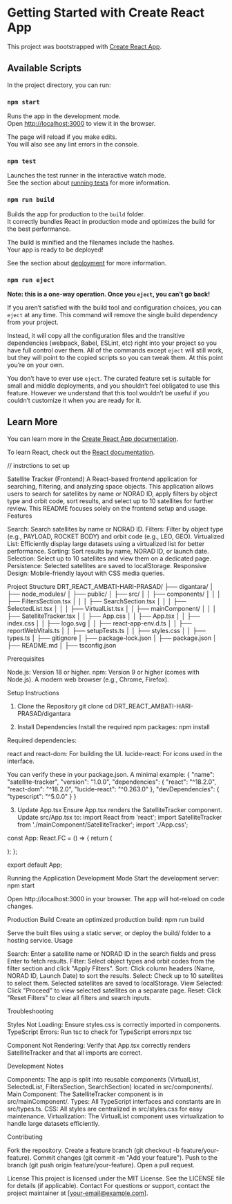 # Getting Started with Create React App

This project was bootstrapped with [Create React App](https://github.com/facebook/create-react-app).

## Available Scripts

In the project directory, you can run:

### `npm start`

Runs the app in the development mode.\
Open [http://localhost:3000](http://localhost:3000) to view it in the browser.

The page will reload if you make edits.\
You will also see any lint errors in the console.

### `npm test`

Launches the test runner in the interactive watch mode.\
See the section about [running tests](https://facebook.github.io/create-react-app/docs/running-tests) for more information.

### `npm run build`

Builds the app for production to the `build` folder.\
It correctly bundles React in production mode and optimizes the build for the best performance.

The build is minified and the filenames include the hashes.\
Your app is ready to be deployed!

See the section about [deployment](https://facebook.github.io/create-react-app/docs/deployment) for more information.

### `npm run eject`

**Note: this is a one-way operation. Once you `eject`, you can’t go back!**

If you aren’t satisfied with the build tool and configuration choices, you can `eject` at any time. This command will remove the single build dependency from your project.

Instead, it will copy all the configuration files and the transitive dependencies (webpack, Babel, ESLint, etc) right into your project so you have full control over them. All of the commands except `eject` will still work, but they will point to the copied scripts so you can tweak them. At this point you’re on your own.

You don’t have to ever use `eject`. The curated feature set is suitable for small and middle deployments, and you shouldn’t feel obligated to use this feature. However we understand that this tool wouldn’t be useful if you couldn’t customize it when you are ready for it.

## Learn More

You can learn more in the [Create React App documentation](https://facebook.github.io/create-react-app/docs/getting-started).

To learn React, check out the [React documentation](https://reactjs.org/).



// instrctions to set up

Satellite Tracker (Frontend)
A React-based frontend application for searching, filtering, and analyzing space objects. This application allows users to search for satellites by name or NORAD ID, apply filters by object type and orbit code, sort results, and select up to 10 satellites for further review. This README focuses solely on the frontend setup and usage.
Features

Search: Search satellites by name or NORAD ID.
Filters: Filter by object type (e.g., PAYLOAD, ROCKET BODY) and orbit code (e.g., LEO, GEO).
Virtualized List: Efficiently display large datasets using a virtualized list for better performance.
Sorting: Sort results by name, NORAD ID, or launch date.
Selection: Select up to 10 satellites and view them on a dedicated page.
Persistence: Selected satellites are saved to localStorage.
Responsive Design: Mobile-friendly layout with CSS media queries.

Project Structure
DRT_REACT_AMBATI-HARI-PRASAD/
├── digantara/
│   ├── node_modules/
│   ├── public/
│   ├── src/
│   │   ├── components/
│   │   │   ├── FiltersSection.tsx
│   │   │   ├── SearchSection.tsx
│   │   │   ├── SelectedList.tsx
│   │   │   ├── VirtualList.tsx
│   │   ├── mainComponent/
│   │   │   ├── SatelliteTracker.tsx
│   │   ├── App.css
│   │   ├── App.tsx
│   │   ├── index.css
│   │   ├── logo.svg
│   │   ├── react-app-env.d.ts
│   │   ├── reportWebVitals.ts
│   │   ├── setupTests.ts
│   │   ├── styles.css
│   │   ├── types.ts
│   ├── gitignore
│   ├── package-lock.json
│   ├── package.json
│   ├── README.md
│   ├── tsconfig.json

Prerequisites

Node.js: Version 18 or higher.
npm: Version 9 or higher (comes with Node.js).
A modern web browser (e.g., Chrome, Firefox).

Setup Instructions
1. Clone the Repository
git clone <repository-url>
cd DRT_REACT_AMBATI-HARI-PRASAD/digantara

2. Install Dependencies
Install the required npm packages:
npm install

Required dependencies:

react and react-dom: For building the UI.
lucide-react: For icons used in the interface.

You can verify these in your package.json. A minimal example:
{
  "name": "satellite-tracker",
  "version": "1.0.0",
  "dependencies": {
    "react": "^18.2.0",
    "react-dom": "^18.2.0",
    "lucide-react": "^0.263.0"
  },
  "devDependencies": {
    "typescript": "^5.0.0"
  }
}

3. Update App.tsx
Ensure App.tsx renders the SatelliteTracker component. Update src/App.tsx to:
import React from 'react';
import SatelliteTracker from './mainComponent/SatelliteTracker';
import './App.css';

const App: React.FC = () => {
  return (
    <div className="App">
      <SatelliteTracker />
    </div>
  );
};

export default App;

Running the Application
Development Mode
Start the development server:
npm start


Open http://localhost:3000 in your browser.
The app will hot-reload on code changes.

Production Build
Create an optimized production build:
npm run build

Serve the built files using a static server, or deploy the build/ folder to a hosting service.
Usage

Search: Enter a satellite name or NORAD ID in the search fields and press Enter to fetch results.
Filter: Select object types and orbit codes from the filter section and click "Apply Filters".
Sort: Click column headers (Name, NORAD ID, Launch Date) to sort the results.
Select: Check up to 10 satellites to select them. Selected satellites are saved to localStorage.
View Selected: Click "Proceed" to view selected satellites on a separate page.
Reset: Click "Reset Filters" to clear all filters and search inputs.

Troubleshooting

Styles Not Loading: Ensure styles.css is correctly imported in components.
TypeScript Errors: Run tsc to check for TypeScript errors:npx tsc


Component Not Rendering: Verify that App.tsx correctly renders SatelliteTracker and that all imports are correct.

Development Notes

Components: The app is split into reusable components (VirtualList, SelectedList, FiltersSection, SearchSection) located in src/components/.
Main Component: The SatelliteTracker component is in src/mainComponent/.
Types: All TypeScript interfaces and constants are in src/types.ts.
CSS: All styles are centralized in src/styles.css for easy maintenance.
Virtualization: The VirtualList component uses virtualization to handle large datasets efficiently.

Contributing

Fork the repository.
Create a feature branch (git checkout -b feature/your-feature).
Commit changes (git commit -m "Add your feature").
Push to the branch (git push origin feature/your-feature).
Open a pull request.

License
This project is licensed under the MIT License. See the LICENSE file for details (if applicable).
Contact
For questions or support, contact the project maintainer at [your-email@example.com].
